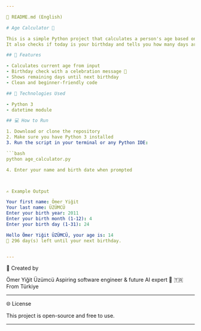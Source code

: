 ```yaml
---

📄 README.md (English)

# Age Calculator 🎂

This is a simple Python project that calculates a person's age based on their birth date.  
It also checks if today is your birthday and tells you how many days are left until your next birthday.

## 📌 Features

- Calculates current age from input
- Birthday check with a celebration message 🎉
- Shows remaining days until next birthday
- Clean and beginner-friendly code

## 🧠 Technologies Used

- Python 3
- datetime module

## 💻 How to Run

1. Download or clone the repository
2. Make sure you have Python 3 installed
3. Run the script in your terminal or any Python IDE:

```bash
python age_calculator.py

4. Enter your name and birth date when prompted



✍️ Example Output

Your first name: Ömer Yiğit
Your last name: ÜZÜMCÜ
Enter your birth year: 2011
Enter your birth month (1-12): 4 
Enter your birth day (1-31): 24

Hello Ömer Yiğit ÜZÜMCÜ, your age is: 14  
🎂 296 day(s) left until your next birthday.


---
```


👤 Created by

Ömer Yiğit Üzümcü
Aspiring software engineer & future AI expert 🌟
🇹🇷 From Türkiye


---

🌐 License

This project is open-source and free to use.

---

